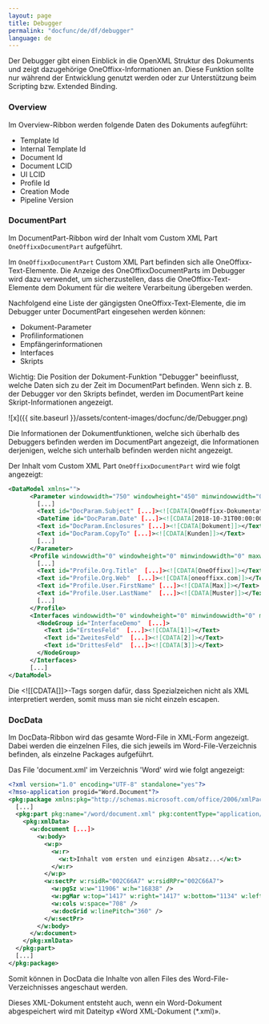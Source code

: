 ```yaml
---
layout: page
title: Debugger
permalink: "docfunc/de/df/debugger"
language: de
---
```


Der Debugger gibt einen Einblick in die OpenXML Struktur des Dokuments und zeigt dazugehörige OneOffixx-Informationen an. Diese Funktion sollte nur während der Entwicklung genutzt werden oder zur Unterstützung beim
Scripting bzw. Extended Binding.


### Overview

Im Overview-Ribbon werden folgende Daten des Dokuments aufegführt:
 
-  Template Id
-  Internal Template Id
-  Document Id
-  Document LCID
-  UI LCID
-  Profile Id
-  Creation Mode
-  Pipeline Version

### DocumentPart

Im DocumentPart-Ribbon wird der Inhalt vom Custom XML Part `OneOffixxDocumentPart` aufgeführt.<br />

Im `OneOffixxDocumentPart` Custom XML Part befinden sich alle OneOffixx-Text-Elemente. Die Anzeige des OneOffixxDocumentParts im Debugger wird dazu verwendet, um sicherzustellen, dass die OneOffixx-Text-Elemente dem Dokument für die weitere Verarbeitung übergeben werden.

Nachfolgend eine Liste der gängigsten OneOffixx-Text-Elemente, die im Debugger unter DocumentPart eingesehen werden können:

-  Dokument-Parameter
-  Profilinformationen
-  Empfängerinformationen
-  Interfaces
-  Skripts

Wichtig: Die Position der Dokument-Funktion "Debugger" beeinflusst, welche Daten sich zu der Zeit im DocumentPart befinden. Wenn sich z. B. der Debugger vor den Skripts befindet, werden im DocumentPart keine Skript-Informationen angezeigt.

![x]({{ site.baseurl }}/assets/content-images/docfunc/de/Debugger.png)

Die Informationen der Dokumentfunktionen, welche sich überhalb des Debuggers befinden werden im DocumentPart angezeigt, die Informationen derjenigen, welche sich unterhalb befinden werden nicht angezeigt.

Der Inhalt vom Custom XML Part `OneOffixxDocumentPart` wird wie folgt angezeigt:

```xml
<DataModel xmlns="">
      <Parameter windowwidth="750" windowheight="450" minwindowwidth="0" maxwindowwidth="0" minwindowheight="0" maxwindowheight="0">
        [...]
        <Text id="DocParam.Subject" [...]><![CDATA[OneOffixx-Dokumentation]]></Text>
        <DateTime id="DocParam.Date" [...]><![CDATA[2018-10-31T00:00:00Z]]></DateTime>
        <Text id="DocParam.Enclosures" [...]><![CDATA[Dokument]]></Text>
        <Text id="DocParam.CopyTo" [...]><![CDATA[Kunden]]></Text>
        [...]
      </Parameter>
      <Profile windowwidth="0" windowheight="0" minwindowwidth="0" maxwindowwidth="0" minwindowheight="0" maxwindowheight="0">
        [...]
        <Text id="Profile.Org.Title"  [...]><![CDATA[OneOffixx]]></Text>
        <Text id="Profile.Org.Web"  [...]><![CDATA[oneoffixx.com]]></Text>
        <Text id="Profile.User.FirstName" [...]><![CDATA[Max]]></Text>
        <Text id="Profile.User.LastName"  [...]><![CDATA[Muster]]></Text>
        [...]
      </Profile>
      <Interfaces windowwidth="0" windowheight="0" minwindowwidth="0" maxwindowwidth="0" minwindowheight="0" maxwindowheight="0">
        <NodeGroup id="InterfaceDemo"  [...]>
          <Text id="ErstesFeld"  [...]><![CDATA[1]]></Text>
          <Text id="ZweitesFeld"  [...]><![CDATA[2]]></Text>
          <Text id="DrittesFeld"  [...]><![CDATA[3]]></Text>
        </NodeGroup>
      </Interfaces>
      [...]
</DataModel>
```
Die <![[CDATA[]]>-Tags sorgen dafür, dass Spezialzeichen nicht als XML interpretiert werden, somit muss man sie nicht einzeln escapen.

### DocData

Im DocData-Ribbon wird das gesamte Word-File in XML-Form angezeigt. Dabei werden die einzelnen Files, die sich jeweils im  Word-File-Verzeichnis befinden, als einzelne Packages aufgeführt.

Das File 'document.xml' im Verzeichnis 'Word' wird wie folgt angezeigt:

```xml
<?xml version="1.0" encoding="UTF-8" standalone="yes"?>
<?mso-application progid="Word.Document"?>
<pkg:package xmlns:pkg="http://schemas.microsoft.com/office/2006/xmlPackage">
  [...]
  <pkg:part pkg:name="/word/document.xml" pkg:contentType="application/vnd.openxmlformats-officedocument.wordprocessingml.document.main+xml">
    <pkg:xmlData>
      <w:document [...]>
        <w:body>
          <w:p>
            <w:r>
              <w:t>Inhalt vom ersten und einzigen Absatz...</w:t>
            </w:r>
          </w:p>
          <w:sectPr w:rsidR="002C66A7" w:rsidRPr="002C66A7">
            <w:pgSz w:w="11906" w:h="16838" />
            <w:pgMar w:top="1417" w:right="1417" w:bottom="1134" w:left="1417" w:header="708" w:footer="708" w:gutter="0" />
            <w:cols w:space="708" />
            <w:docGrid w:linePitch="360" />
          </w:sectPr>
        </w:body>
      </w:document>
    </pkg:xmlData>
  </pkg:part>
  [...]
</pkg:package>
```

Somit können in DocData die Inhalte von allen Files des Word-File-Verzeichnisses angeschaut werden.

Dieses XML-Dokument entsteht auch, wenn ein Word-Dokument abgespeichert wird mit Dateityp «Word XML-Dokument (*.xml)».
